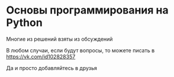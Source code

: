 # Основы программирования на Python
 Многие из решений взяты из обсуждений
 
 В любом случаи, если будут вопросы, то можете писать в https://vk.com/id102828357
 
 Да и просто добавляйтесь в друзья 
